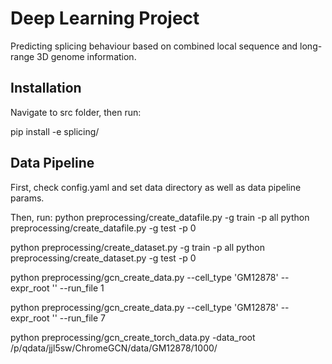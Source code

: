 # Deep Learning Project

Predicting splicing behaviour based on combined local sequence and long-range 3D genome information.

## Installation

Navigate to src folder, then run:

pip install -e splicing/

## Data Pipeline

First, check config.yaml and set data directory as well as data pipeline params.

Then, run:
python preprocessing/create_datafile.py -g train -p all
python preprocessing/create_datafile.py -g test -p 0

python preprocessing/create_dataset.py -g train -p all
python preprocessing/create_dataset.py -g test -p 0

python preprocessing/gcn_create_data.py --cell_type 'GM12878' --expr_root '' --run_file 1

python preprocessing/gcn_create_data.py --cell_type 'GM12878' --expr_root '' --run_file 7

python preprocessing/gcn_create_torch_data.py -data_root /p/qdata/jjl5sw/ChromeGCN/data/GM12878/1000/
